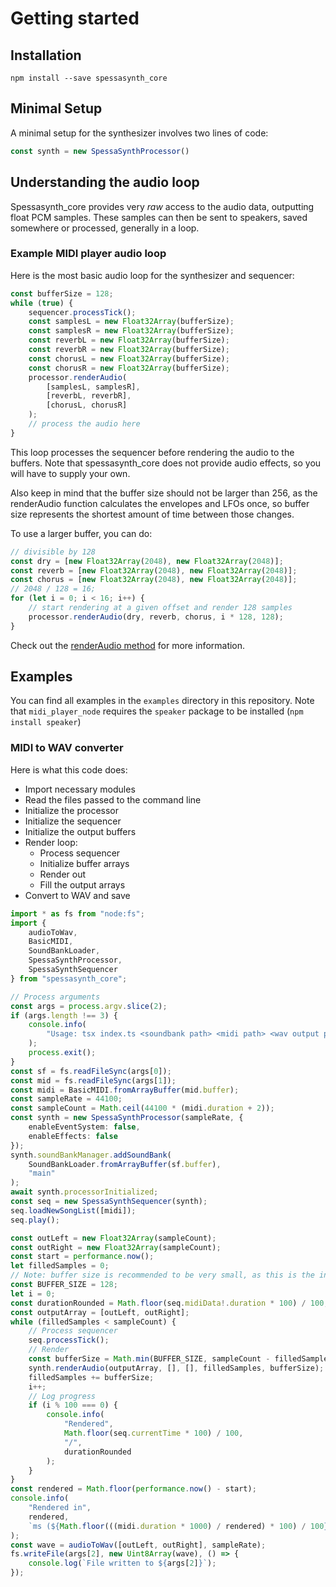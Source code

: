 # Getting started

## Installation

```shell
npm install --save spessasynth_core
```

## Minimal Setup

A minimal setup for the synthesizer involves two lines of code:

```ts
const synth = new SpessaSynthProcessor()
```

## Understanding the audio loop

Spessasynth_core provides very *raw* access to the audio data, outputting float PCM samples.
These samples can then be sent to speakers, saved somewhere or processed, generally in a loop.

### Example MIDI player audio loop

Here is the most basic audio loop for the synthesizer and sequencer:

```ts
const bufferSize = 128;
while (true) {
    sequencer.processTick();
    const samplesL = new Float32Array(bufferSize);
    const samplesR = new Float32Array(bufferSize);
    const reverbL = new Float32Array(bufferSize);
    const reverbR = new Float32Array(bufferSize);
    const chorusL = new Float32Array(bufferSize);
    const chorusR = new Float32Array(bufferSize);
    processor.renderAudio(
        [samplesL, samplesR],
        [reverbL, reverbR],
        [chorusL, chorusR]
    );
    // process the audio here
}
```

This loop processes the sequencer before rendering the audio to the buffers.
Note that spessasynth_core does not provide audio effects, so you will have to supply your own.

Also keep in mind that the buffer size should not be larger than 256,
as the renderAudio function calculates the envelopes and LFOs once,
so buffer size represents the shortest amount of time between those changes.

To use a larger buffer, you can do:

```ts
// divisible by 128
const dry = [new Float32Array(2048), new Float32Array(2048)];
const reverb = [new Float32Array(2048), new Float32Array(2048)];
const chorus = [new Float32Array(2048), new Float32Array(2048)];
// 2048 / 128 = 16;
for (let i = 0; i < 16; i++) {
    // start rendering at a given offset and render 128 samples
    processor.renderAudio(dry, reverb, chorus, i * 128, 128);
}
```

Check out the [renderAudio method](../spessa-synth-processor/index.md#renderaudio) for more information.

## Examples

You can find all examples in the `examples` directory in this repository.
Note that `midi_player_node` requires the `speaker` package to be installed (`npm install speaker`)

### MIDI to WAV converter

Here is what this code does:

- Import necessary modules
- Read the files passed to the command line
- Initialize the processor
- Initialize the sequencer
- Initialize the output buffers
- Render loop:
    - Process sequencer
    - Initialize buffer arrays
    - Render out
    - Fill the output arrays
- Convert to WAV and save

```ts
import * as fs from "node:fs";
import {
    audioToWav,
    BasicMIDI,
    SoundBankLoader,
    SpessaSynthProcessor,
    SpessaSynthSequencer
} from "spessasynth_core";

// Process arguments
const args = process.argv.slice(2);
if (args.length !== 3) {
    console.info(
        "Usage: tsx index.ts <soundbank path> <midi path> <wav output path>"
    );
    process.exit();
}
const sf = fs.readFileSync(args[0]);
const mid = fs.readFileSync(args[1]);
const midi = BasicMIDI.fromArrayBuffer(mid.buffer);
const sampleRate = 44100;
const sampleCount = Math.ceil(44100 * (midi.duration + 2));
const synth = new SpessaSynthProcessor(sampleRate, {
    enableEventSystem: false,
    enableEffects: false
});
synth.soundBankManager.addSoundBank(
    SoundBankLoader.fromArrayBuffer(sf.buffer),
    "main"
);
await synth.processorInitialized;
const seq = new SpessaSynthSequencer(synth);
seq.loadNewSongList([midi]);
seq.play();

const outLeft = new Float32Array(sampleCount);
const outRight = new Float32Array(sampleCount);
const start = performance.now();
let filledSamples = 0;
// Note: buffer size is recommended to be very small, as this is the interval between modulator updates and LFO updates
const BUFFER_SIZE = 128;
let i = 0;
const durationRounded = Math.floor(seq.midiData!.duration * 100) / 100;
const outputArray = [outLeft, outRight];
while (filledSamples < sampleCount) {
    // Process sequencer
    seq.processTick();
    // Render
    const bufferSize = Math.min(BUFFER_SIZE, sampleCount - filledSamples);
    synth.renderAudio(outputArray, [], [], filledSamples, bufferSize);
    filledSamples += bufferSize;
    i++;
    // Log progress
    if (i % 100 === 0) {
        console.info(
            "Rendered",
            Math.floor(seq.currentTime * 100) / 100,
            "/",
            durationRounded
        );
    }
}
const rendered = Math.floor(performance.now() - start);
console.info(
    "Rendered in",
    rendered,
    `ms (${Math.floor(((midi.duration * 1000) / rendered) * 100) / 100}x)`
);
const wave = audioToWav([outLeft, outRight], sampleRate);
fs.writeFile(args[2], new Uint8Array(wave), () => {
    console.log(`File written to ${args[2]}`);
});

```